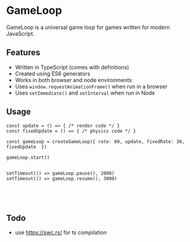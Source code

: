 # GameLoop

GameLoop is a universal game loop for games written for modern JavaScript.

## Features

- Written in TypeScript (comes with definitions)
- Created using ES6 generators
- Works in both browser and node environments
- Uses `window.requestAnimationFrame()` when run in a browser
- Uses `setImmediate()` and `setInterval` when run in Node

## Usage

```
const update = () => { /* render code */ }
const fixedUpdate = () => { /* physics code */ }

const gameLoop = createGameLoop({ rate: 60, update, fixedRate: 30, fixedUpdate  })

gameLoop.start()


setTimeout(() => gameLoop.pause(), 2000)
setTimeout(() => gameLoop.resume(), 3000)





```

## Todo

- use https://swc.rs/ for ts compilation
